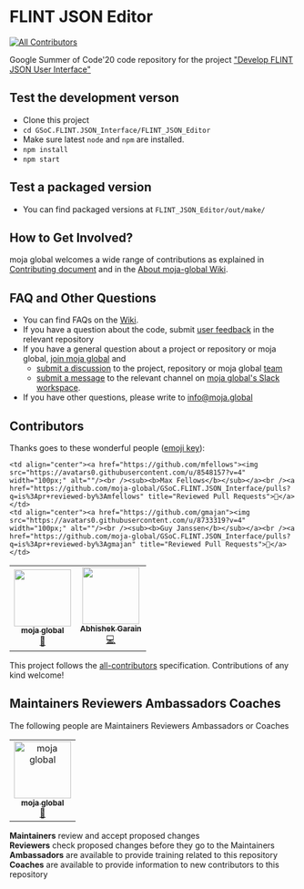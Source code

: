 # FLINT JSON Editor 
[![All Contributors](https://img.shields.io/badge/all_contributors-1-orange.svg?style=flat-square)](#contributors)

Google Summer of Code'20 code repository for the project ["Develop FLINT JSON User Interface"](https://summerofcode.withgoogle.com/projects/#5965933887094784)

## Test the development verson
- Clone this project
- `cd GSoC.FLINT.JSON_Interface/FLINT_JSON_Editor`
- Make sure latest `node` and `npm` are installed.
- `npm install`
- `npm start`
## Test a packaged version
- You can find packaged versions at `FLINT_JSON_Editor/out/make/`

## How to Get Involved?  

moja global welcomes a wide range of contributions as explained in [Contributing document](https://github.com/moja-global/About-moja-global/blob/master/CONTRIBUTING.md) and in the [About moja-global Wiki](https://github.com/moja-global/.github/wiki).  

  
## FAQ and Other Questions  

* You can find FAQs on the [Wiki](https://github.com/moja.global/.github/wiki).  
* If you have a question about the code, submit [user feedback](https://github.com/moja-global/About-moja-global/blob/master/Contributing/How-to-Provide-User-Feedback.md) in the relevant repository  
* If you have a general question about a project or repository or moja global, [join moja global](https://github.com/moja-global/About-moja-global/blob/master/Contributing/How-to-Join-moja-global.md) and 
    * [submit a discussion](https://help.github.com/en/articles/about-team-discussions) to the project, repository or moja global [team](https://github.com/orgs/moja-global/teams)
    * [submit a message](https://get.slack.help/hc/en-us/categories/200111606#send-messages) to the relevant channel on [moja global's Slack workspace](mojaglobal.slack.com). 
* If you have other questions, please write to info@moja.global   
  

## Contributors

Thanks goes to these wonderful people ([emoji key](https://allcontributors.org/docs/en/emoji-key)):

<!-- ALL-CONTRIBUTORS-LIST:START - Do not remove or modify this section -->
<!-- prettier-ignore-start -->
<!-- markdownlint-disable -->
<table>
  <tr>
    <td align="center"><a href="http://moja.global"><img src="https://avatars1.githubusercontent.com/u/19564969?v=4" width="100px;" alt=""/><br /><sub><b>moja global</b></sub></a><br /><a href="#projectManagement-moja-global" title="Project Management">📆</a></td>
    <td align="center"><a href="http://abhi-blogs.web.app"><img src="https://avatars1.githubusercontent.com/u/36303692?v=4" width="100px;" alt=""/><br /><sub><b>Abhishek Garain</b></sub></a><br /><a href="https://github.com/moja-global/GSoC.FLINT.JSON_Interface/commits?author=abhi211199" title="Code">💻</a></td>

    <td align="center"><a href="https://github.com/mfellows"><img src="https://avatars0.githubusercontent.com/u/8548157?v=4" width="100px;" alt=""/><br /><sub><b>Max Fellows</b></sub></a><br /><a href="https://github.com/moja-global/GSoC.FLINT.JSON_Interface/pulls?q=is%3Apr+reviewed-by%3Amfellows" title="Reviewed Pull Requests">👀</a></td>
    <td align="center"><a href="https://github.com/gmajan"><img src="https://avatars0.githubusercontent.com/u/8733319?v=4" width="100px;" alt=""/><br /><sub><b>Guy Janssen</b></sub></a><br /><a href="https://github.com/moja-global/GSoC.FLINT.JSON_Interface/pulls?q=is%3Apr+reviewed-by%3Agmajan" title="Reviewed Pull Requests">👀</a></td>
  </tr>
</table>

<!-- markdownlint-enable -->
<!-- prettier-ignore-end -->
<!-- ALL-CONTRIBUTORS-LIST:END -->

This project follows the [all-contributors](https://github.com/all-contributors/all-contributors) specification. Contributions of any kind welcome!


## Maintainers Reviewers Ambassadors Coaches

The following people are Maintainers Reviewers Ambassadors or Coaches  

<table><tr><td align="center"><a href="http://moja.global"><img src="https://avatars1.githubusercontent.com/u/19564969?v=4" width="100px;" alt="moja global"/><br /><sub><b>moja global</b></sub></a><br /><a href="#projectManagement-moja-global" title="Project Management">📆</a></td></tr></table>  

**Maintainers** review and accept proposed changes  
**Reviewers** check proposed changes before they go to the Maintainers  
**Ambassadors** are available to provide training related to this repository  
**Coaches** are available to provide information to new contributors to this repository  
